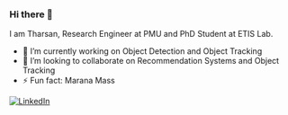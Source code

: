 ### Hi there 👋

I am Tharsan, Research Engineer at PMU and PhD Student at ETIS Lab. 
<!--
**thad75/thad75** is a ✨ _special_ ✨ repository because its `README.md` (this file) appears on your GitHub profile.
-->


- 🔭 I’m currently working on Object Detection and Object Tracking
- 👯 I’m looking to collaborate on Recommendation Systems and Object Tracking
- ⚡ Fun fact: Marana Mass

[![LinkedIn](https://img.shields.io/badge/-LinkedIn-0077B5?style=for-the-badge&logo=LinkedIn&logoColor=white)](https://www.linkedin.com/in/tharsansenthivel/)

